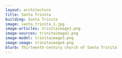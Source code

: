 ```yaml
---
layout: architecture
title: Santa Trinita
building: Santa Trinita
image: santa_trinita_1.jpg
image-articles: trinitaimage1.png
image-sources: trinitaimage2.png
image-model: trinitaimage3.png 
image-image: trinitaimage4.png
blurb: Thirteenth-century church of Santa Trinita
---
```




